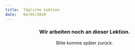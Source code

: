 ```yaml
---
title:  Tägliche Lektion
date:   04/05/2020
---
```


### <center>Wir arbeiten noch an dieser Lektion.</center>
<center>Bitte komme später zurück.</center>